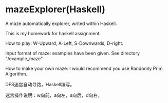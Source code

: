 # mazeExplorer(Haskell)
A maze automatically explorer, writed within Haskell.

This is my homework for haskell assignment.

How to play: W-Upward, A-Left, S-Downwards, D-right.

Input format of maze: examples have been given. See directory "/example_maze"

How to make your own maze: I would recommend you use Randomly Prim Algorithm. 

DFS迷宫自动寻路，Haskell编写。

迷宫操作说明：w向前，a向左，s向后，d向右。  
